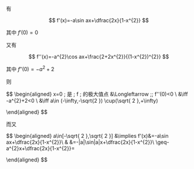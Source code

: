 有

$$
f'(x)=-a\sin ax+\dfrac{2x}{1-x^{2}}
$$

其中 $f'(0)=0$

又有

$$
f''(x)=-a^{2}\cos ax+\frac{2+2x^{2}}{(1-x^{2})^{2}}
$$

其中 $f''(0)=-a^{2}+2$

则 

$$
\begin{aligned}
x=0 \; 是 \; f \; 的极大值点 &\Longleftarrow \;\; f''(0)<0 \\
&\iff -a^{2}+2<0  \\
&\iff a\in (-\infty,-\sqrt{2 }) \cup(\sqrt{ 2 },+\infty)

\end{aligned}
$$

而又

$$
\begin{aligned}
a\in[-\sqrt{ 2 },\sqrt{ 2 }] &\implies
f'(x)&=-a\sin ax+\dfrac{2x}{1-x^{2}}\\
& &=-|a|\sin|a|x+\dfrac{2x}{1-x^{2}}\\
\geq-a^{2}x+\dfrac{2x}{1-x^{2}}=

\end{aligned}
$$